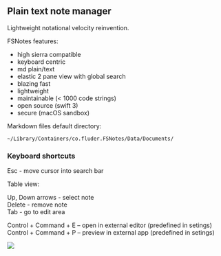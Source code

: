 ## Plain text note manager

Lightweight notational velocity reinvention.

FSNotes features:

- high sierra compatible
- keyboard centric
- md plain/text
- elastic 2 pane view with global search
- blazing fast
- lightweight
- maintainable (< 1000 code strings)
- open source (swift 3)
- secure (macOS sandbox)

Markdown files default directory:

```~/Library/Containers/co.fluder.FSNotes/Data/Documents/```

### Keyboard shortcuts

Esc - move cursor into search bar

Table view: 

Up, Down arrows - select note  
Delete - remove note  
Tab - go to edit area

Control + Command + E – open in external editor (predefined in setings)  
Control + Command + P – preview in external app (predefined in setings)

![](http://files.og.uk.to/Screen-Shot-2017-08-06-16-30-55.png)

